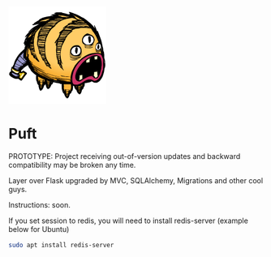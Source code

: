 ![puft](puft/assets/logo.png)

Puft
===

PROTOTYPE: Project receiving out-of-version updates and backward compatibility may be broken any time.

Layer over Flask upgraded by MVC, SQLAlchemy, Migrations and other cool guys.

Instructions: soon.

If you set session to redis, you will need to install redis-server (example below for Ubuntu)
```sh
sudo apt install redis-server
```
